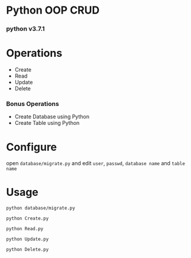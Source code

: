 # Python OOP CRUD  
### python v3.7.1  

# Operations  

* Create  
* Read    
* Update    
* Delete   

### Bonus Operations  

* Create Database using Python  
* Create Table using Python    
  
  
# Configure
open `database/migrate.py` and edit  `user`, `passwd`, `database name` and `table name`

# Usage  
```
python database/migrate.py  
```
```
python Create.py   
```
```
python Read.py  
```
```
python Update.py  
```
```  
python Delete.py  
```
  
